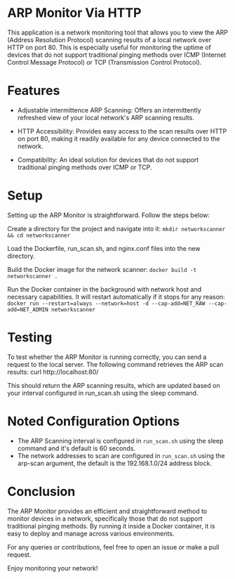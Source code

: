 # ARP Monitor Via HTTP
This application is a network monitoring tool that allows you to view the ARP (Address Resolution Protocol) scanning results of a local network over HTTP on port 80. This is especially useful for monitoring the uptime of devices that do not support traditional pinging methods over ICMP (Internet Control Message Protocol) or TCP (Transmission Control Protocol).


# Features
- Adjustable intermittence ARP Scanning: Offers an intermittently refreshed view of your local network's ARP scanning results.

- HTTP Accessibility: Provides easy access to the scan results over HTTP on port 80, making it readily available for any device connected to the network.

- Compatibility: An ideal solution for devices that do not support traditional pinging methods over ICMP or TCP.


# Setup
Setting up the ARP Monitor is straightforward. Follow the steps below:

Create a directory for the project and navigate into it:
`mkdir networkscanner && cd networkscanner`

Load the Dockerfile, run_scan.sh, and nginx.conf files into the new directory. 

Build the Docker image for the network scanner:
`docker build -t networkscanner .`

Run the Docker container in the background with network host and necessary capabilities. It will restart automatically if it stops for any reason:
`docker run --restart=always --network=host -d --cap-add=NET_RAW --cap-add=NET_ADMIN networkscanner`


# Testing
To test whether the ARP Monitor is running correctly, you can send a request to the local server. The following command retrieves the ARP scan results:
curl http://localhost:80/

This should return the ARP scanning results, which are updated based on your interval configured in run_scan.sh using the sleep command.


# Noted Configuration Options

- The ARP Scanning interval is configured in `run_scan.sh` using the sleep command and it's default is 60 seconds. 
- The network addresses to scan are configured in `run_scan.sh` using the arp-scan argument, the default is the 192.168.1.0/24 address block. 


# Conclusion
The ARP Monitor provides an efficient and straightforward method to monitor devices in a network, specifically those that do not support traditional pinging methods. By running it inside a Docker container, it is easy to deploy and manage across various environments.

For any queries or contributions, feel free to open an issue or make a pull request.

Enjoy monitoring your network!
